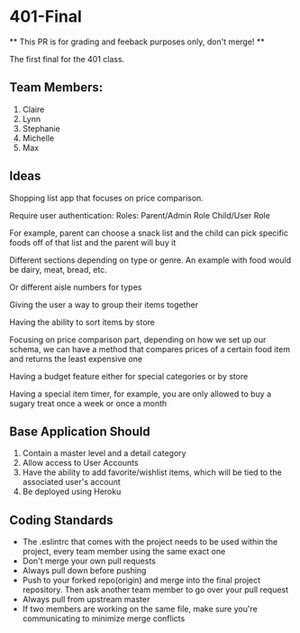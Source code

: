 # 401-Final

** This PR is for grading and feeback purposes only, don't merge! **

The first final for the 401 class.

## Team Members:
1. Claire 
2. Lynn
3. Stephanie
4. Michelle
5. Max

## Ideas 
Shopping list app that focuses on price comparison.

Require user authentication:
Roles:
Parent/Admin Role
Child/User Role

For example, parent can choose a snack list and the child can pick specific foods off of that list and the parent will buy it

Different sections depending on type or genre. An example with food would be dairy, meat, bread, etc.

Or different aisle numbers for types

Giving the user a way to group their items together

Having the ability to sort items by store

Focusing on price comparison part, depending on how we set up our schema, we can have a method that compares prices of a certain food item and returns the least expensive one

Having a budget feature either for special categories or by store

Having a special item timer, for example, you are only allowed to buy a sugary treat once a week or once a month

## Base Application Should
1. Contain a master level and a detail category
2. Allow access to User Accounts
3. Have the ability to add favorite/wishlist items, which will be tied to the associated user's account
4. Be deployed using Heroku

## Coding Standards
- The .eslintrc that comes with the project needs to be used within the project, every team member using the same exact one
- Don't merge your own pull requests
- Always pull down before pushing
- Push to your forked repo(origin) and merge into the final project repository. Then ask another team member to go over your pull request
- Always pull from upstream master
- If two members are working on the same file, make sure you're communicating to minimize merge conflicts

